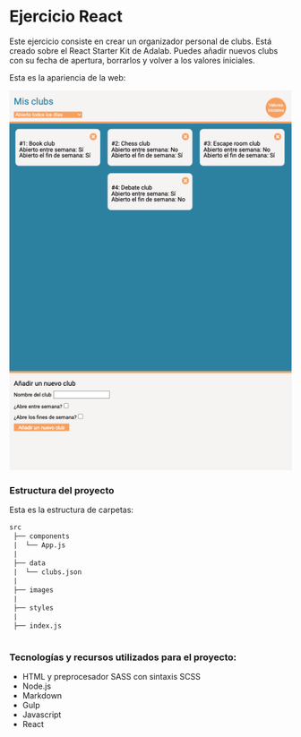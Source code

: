 # Ejercicio React

Este ejercicio consiste en crear un organizador personal de clubs. Está creado sobre el React Starter Kit de Adalab.
Puedes añadir nuevos clubs con su fecha de apertura, borrarlos y volver a los valores iniciales.

Esta es la apariencia de la web:

![screenshot-01](./src/images/screenshot.png)

### Estructura del proyecto

Esta es la estructura de carpetas:

```
src
 ├── components
 |  └── App.js
 |
 ├── data
 |	└── clubs.json
 |
 ├── images
 |
 ├── styles
 |
 ├── index.js


```

### Tecnologías y recursos utilizados para el proyecto:

- HTML y preprocesador SASS con sintaxis SCSS
- Node.js
- Markdown
- Gulp
- Javascript
- React
